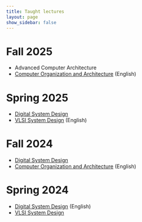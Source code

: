 ```yaml
---
title: Taught lectures
layout: page
show_sidebar: false
---
```


# Fall 2025
- Advanced Computer Architecture
- <a href="https://github.com/relacslab/my_documents/blob/main/syllabus-coa.pdf" target="_blank">Computer Organization and Architecture</a> (English)

# Spring 2025
- <a href="https://github.com/relacslab/my_documents/blob/main/syllabus-dsd.pdf" target="_blank">Digital System Design</a> 
- <a href="https://github.com/relacslab/my_documents/blob/main/syllabus-vlsi.pdf" target="_blank">VLSI System Design</a> (English)

# Fall 2024
- <a href="https://github.com/relacslab/my_documents/blob/main/syllabus-dsd.pdf" target="_blank">Digital System Design</a>
- <a href="https://github.com/relacslab/my_documents/blob/main/syllabus-coa.pdf" target="_blank">Computer Organization and Architecture</a> (English)

# Spring 2024
- <a href="https://github.com/relacslab/my_documents/blob/main/syllabus-dsd.pdf" target="_blank">Digital System Design</a> (English)
- <a href="https://github.com/relacslab/my_documents/blob/main/syllabus-vlsi.pdf" target="_blank">VLSI System Design</a>
